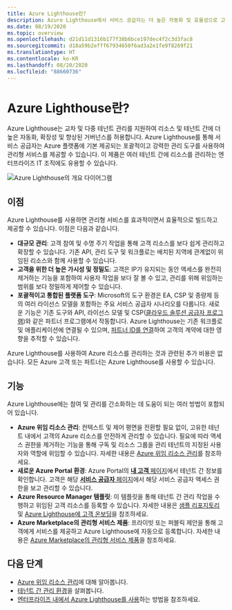 ```yaml
---
title: Azure Lighthouse란?
description: Azure Lighthouse에서 서비스 공급자는 더 높은 자동화 및 효율성으로 고객을 위한 관리형 서비스를 제공할 수 있습니다.
ms.date: 08/19/2020
ms.topic: overview
ms.openlocfilehash: d21d11d1316b177f38b6bce197dec4f2c3d3fac8
ms.sourcegitcommit: d18a59b2efff67934650f6ad3a2e1fe9f8269f21
ms.translationtype: HT
ms.contentlocale: ko-KR
ms.lasthandoff: 08/20/2020
ms.locfileid: "88660736"
---
```

# <a name="what-is-azure-lighthouse"></a>Azure Lighthouse란?

Azure Lighthouse는 교차 및 다중 테넌트 관리를 지원하여 리소스 및 테넌트 간에 더 높은 자동화, 확장성 및 향상된 거버넌스를 허용합니다. Azure Lighthouse를 통해 서비스 공급자는 Azure 플랫폼에 기본 제공되는 포괄적이고 강력한 관리 도구를 사용하여 관리형 서비스를 제공할 수 있습니다. 이 제품은 여러 테넌트 간에 리소스를 관리하는 엔터프라이즈 IT 조직에도 유용할 수 있습니다.

![Azure Lighthouse의 개요 다이어그램](media/azure-lighthouse-overview.jpg)

## <a name="benefits"></a>이점

Azure Lighthouse를 사용하면 관리형 서비스를 효과적이면서 효율적으로 빌드하고 제공할 수 있습니다. 이점은 다음과 같습니다.

- **대규모 관리**: 고객 참여 및 수명 주기 작업을 통해 고객 리소스를 보다 쉽게 관리하고 확장할 수 있습니다. 기존 API, 관리 도구 및 워크플로는 배치된 지역에 관계없이 위임된 리소스와 함께 사용할 수 있습니다.
- **고객을 위한 더 높은 가시성 및 정밀도**: 고객은 IP가 유지되는 동안 액세스를 완전히 제거하는 기능을 포함하여 사용자 작업을 보다 잘 볼 수 있고, 관리를 위해 위임하는 범위를 보다 정밀하게 제어할 수 있습니다.
- **포괄적이고 통합된 플랫폼 도구**: Microsoft의 도구 환경은 EA, CSP 및 종량제 등의 여러 라이선스 모델을 포함하는 주요 서비스 공급자 시나리오를 다룹니다. 새로운 기능은 기존 도구와 API, 라이선스 모델 및 CSP([클라우드 솔루션 공급자 프로그램](/partner-center/csp-overview))와 같은 파트너 프로그램에서 작동합니다. Azure Lighthouse는 기존 워크플로 및 애플리케이션에 연결될 수 있으며, [파트너 ID를 연결](../cost-management-billing/manage/link-partner-id.md)하여 고객의 계약에 대한 영향을 추적할 수 있습니다.

Azure Lighthouse를 사용하여 Azure 리소스를 관리하는 것과 관련된 추가 비용은 없습니다. 모든 Azure 고객 또는 파트너는 Azure Lighthouse를 사용할 수 있습니다.

## <a name="capabilities"></a>기능

Azure Lighthouse에는 참여 및 관리를 간소화하는 데 도움이 되는 여러 방법이 포함되어 있습니다.

- **Azure 위임 리소스 관리**: 컨텍스트 및 제어 평면을 전환할 필요 없이, 고유한 테넌트 내에서 고객의 Azure 리소스를 안전하게 관리할 수 있습니다. 필요에 따라 액세스 권한을 제거하는 기능을 통해 구독 및 리소스 그룹을 관리 테넌트의 지정된 사용자와 역할에 위임할 수 있습니다. 자세한 내용은 [Azure 위임 리소스 관리](concepts/azure-delegated-resource-management.md)를 참조하세요.
- **새로운 Azure Portal 환경**: Azure Portal의 [**내 고객** 페이지](./how-to/view-manage-customers.md)에서 테넌트 간 정보를 확인합니다. 고객은 해당 [**서비스 공급자** 페이지](how-to/view-manage-service-providers.md)에서 해당 서비스 공급자 액세스 권한을 보고 관리할 수 있습니다.
- **Azure Resource Manager 템플릿**: 이 템플릿을 통해 테넌트 간 관리 작업을 수행하고 위임된 고객 리소스를 등록할 수 있습니다. 자세한 내용은 [샘플 리포지토리](https://github.com/Azure/Azure-Lighthouse-samples/tree/master/templates) 및 [Azure Lighthouse에 고객 온보딩](how-to/onboard-customer.md)을 참조하세요.
- **Azure Marketplace의 관리형 서비스 제품**: 프라이빗 또는 퍼블릭 제안을 통해 고객에게 서비스를 제공하고 Azure Lighthouse에 자동으로 등록합니다. 자세한 내용은 [Azure Marketplace의 관리형 서비스 제품](concepts/managed-services-offers.md)을 참조하세요.

## <a name="next-steps"></a>다음 단계

- [Azure 위임 리소스 관리](concepts/azure-delegated-resource-management.md)에 대해 알아봅니다.
- [테넌트 간 관리 환경](concepts/cross-tenant-management-experience.md)을 살펴봅니다.
- [엔터프라이즈 내에서 Azure Lighthouse를 사용](concepts/enterprise.md)하는 방법을 참조하세요.
